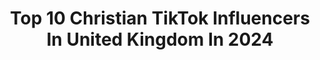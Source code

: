 ---
title: Top 10 Christian TikTok Influencers In United Kingdom In 2024
description: >-
  Find top christian TikTok influencers in United Kingdom in 2024. Most popular hashtags: #fyp #christian #foryou #foryoupage.
platform: TikTok
hits: 133
text_top: Identify the best TikTok accounts on inBeat.
text_bottom: Our platform holds 133 TikTok influencers like this in United Kingdom for you to work with.
profiles:
  - username: "original_oreo_oren2806"
    fullname: >-
      Oren (Orginal Oreo)
    bio: >-
      23 Christian UK Sc: Original_oreo97 #oreofmy Thank you for being here ❤
    location: "United Kingdom"
    followers: 7419
    engagement: 1691
    commentsToLikes: 0.093108
    id: cka6narxnakkp0i78zkjie1w1
    verified: false
    hashtags: "#oreomonthlycomp, #4u, #charsarmy, #duet"
  - username: "oliviatowers"
    fullname: >-
      Olivia Towers 
    bio: >-
      Grand Prix dressage rider and vlogger 🐴 Christian 🙏🏼 Entrepreneur 💻
    location: "United Kingdom"
    followers: 70300
    engagement: 1881
    commentsToLikes: 0.011012
    id: ckb9g5h0i50ek0j236920dwy1
    verified: false
    hashtags: "#horsesontiktok, #fyp, #equine, #horserider"
  - username: "adamruddock"
    fullname: >-
      Adam Ruddock
    bio: >-
      17 Christian
    location: "United Kingdom"
    followers: 29200
    engagement: 1771
    commentsToLikes: 0.032364
    id: ck8ndr13ck77z0j78n287yd0c
    verified: false
    hashtags: "#fyp, #family, #music, #god"
  - username: "rebb_44"
    fullname: >-
      Rebekah Patterson
    bio: >-
      Christian 21 Actress/singer NI
    location: "United Kingdom"
    followers: 3960
    engagement: 1157
    commentsToLikes: 0.056049
    id: ck931iex9etgg0j78tmacpz5i
    verified: false
    hashtags: "#fyp, #belfast, #northernireland, #newtownards"
  - username: "bygraceimsaved"
    fullname: >-
      Hilary Bacon
    bio: >-
      Saved by grace alone, through faith alone. Not of works lest any should boast.
    location: "United Kingdom"
    followers: 85600
    engagement: 1945
    commentsToLikes: 0.062475
    id: cka0pqeht9gvv0i783rhb91sy
    verified: false
    hashtags: "#godsword, #christian, #biblereading, #lord"
  - username: "eiad_d"
    fullname: >-
      Eiad
    bio: >-
      Cant even say corona made me do it😬 🇸🇾🇬🇧
    location: "United Kingdom"
    followers: 4578
    engagement: 1775
    commentsToLikes: 0.153464
    id: ckbw8lpk0z9vx0j23t8xb5cwc
    verified: false
    hashtags: "#hijabi, #freepalestine, #tiktokarab, #viral"
  - username: "fullysanchez"
    fullname: >-
      ✨FULLY SANCHEZ✨
    bio: >-
      FOLLOW MY INSTA👆🏼 🇬🇧BRITISH LATINO🇨🇴📍LDN MY FOLLOWERS ARE BLESSED💙💯
    location: "United Kingdom"
    followers: 89800
    engagement: 1612
    commentsToLikes: 0.100380
    id: ckbkw68t1rtdk0j23qblkxxna
    verified: false
    hashtags: "#christian, #religion, #trending, #god"
  - username: "loisdewhirst"
    fullname: >-
      lolo 🤍
    bio: >-
      I put my faith in Jesus <3 pastors kid bri-ish innit snap: loisdxo🤠 ⬇️⬇️⬇️
    location: "United Kingdom"
    followers: 15400
    engagement: 1626
    commentsToLikes: 0.038362
    id: cka0r8bxafzuc0i78bw01mh1o
    verified: false
    hashtags: "#fyp, #foryou, #christian, #christiantiktok"
  - username: "ramensushiguy"
    fullname: >-
      Patrick
    bio: >-
      saved by grace ✞ 25 // 🇬🇧🇵🇭
    location: "United Kingdom"
    followers: 4931
    engagement: 1466
    commentsToLikes: 0.046091
    id: ckav786cce8bv0j23cmlyodx9
    verified: false
    hashtags: "#fyp, #christian, #foryoupage, #foryou"
  - username: "tigerdragonstorm"
    fullname: >-
      Tiger Dragon Storm ⭐
    bio: >-
      🔹️High Level Consciousness Tik Toks 🔹️Awakening Course and Books Below
    location: "United Kingdom"
    followers: 115000
    engagement: 1447
    commentsToLikes: 0.120426
    id: ck8j8zjbsl3z30j789o2ljtms
    verified: false
    hashtags: "#wakeup, #esoteric, #mindblown, #1111"
---
